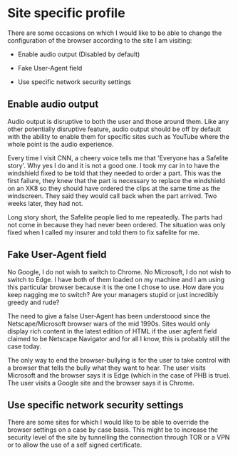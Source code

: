 ﻿# Site specific profile

There are some occasions on which I would like to be able to change the configuration of
the browser according to the site I am visiting:

* Enable audio output (Disabled by default)

* Fake User-Agent field

* Use specific network security settings

##  Enable audio output

Audio output is disruptive to both the user and those around them. Like any other potentially
disruptive feature, audio output should be off by default with the ability to enable them
for specific sites such as YouTube where the whole point is the audio experience.

Every time I visit CNN, a cheery voice tells me that 'Everyone has a Safelite story'. Why
yes I do and it is not a good one. I took my car in to have the windshield fixed to be
told that they needed to order a part. This was the first failure, they knew that the 
part is necessary to replace the windshield on an XK8 so they should have ordered the clips 
at the same time as the windscreen. They said they would call back when the part arrived.
Two weeks later, they had not.

Long story short, the Safelite people lied to me repeatedly. The parts had not come in 
because they had never been ordered. The situation was only fixed when I called my insurer
and told them to fix safelite for me. 


##  Fake User-Agent field

No Google, I do not wish to switch to Chrome. No Microsoft, I do not wish to switch to Edge.
I have both of them loaded on my machine and I am using this particular browser because it
is the one I chose to use. How dare you keep nagging me to switch? Are your managers stupid
or just incredibly greedy and rude?

The need to give a false User-Agent has been understoood since the Netscape/Microsoft 
browser wars of the mid 1990s. Sites would only display rich content in the latest edition 
of HTML if the user agfent field claimed to be Netscape Navigator and for all I know, 
this is probably still the case today.

The only way to end the browser-bullying is for the user to take control with a browser that
tells the bully what they want to hear. The user visits Microsoft and the browser says it
is Edge (which in the case of PHB is true). The user visits a Google site and the browser
says it is Chrome.


## Use specific network security settings

There are some sites for which I would like to be able to override the browser settings
on a case by case basis. This might be to increase the security level of the site by 
tunnelling the connection through TOR or a VPN or to allow the use of a self signed 
certificate.



